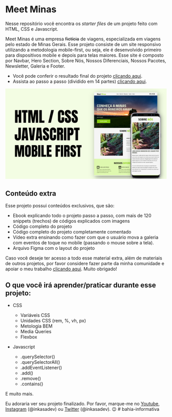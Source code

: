 # Meet Minas

Nesse repositório você encontra os *starter files* de um projeto feito com HTML, CSS e Javascript. 

Meet Minas é uma empresa ~~fictícia~~ de viagens, especializada em viagens pelo estado de Minas Gerais. Esse projeto consiste de um site responsivo utilizando a metodologia mobile-first, ou seja, ele é desenvolvido primeiro para dispositivos mobile e depois para telas maiores. Esse site é composto por Navbar, Hero Section, Sobre Nós, Nossos Diferenciais, Nossos Pacotes, Newsletter, Galeria e Footer.

- Você pode conferir o resultado final do projeto [clicando aqui](https://meetminas.surge.sh/).
- Assista ao passo a passo (dividido em 14 partes) [clicando aqui](https://www.youtube.com/playlist?list=PL28O_hEAqjAvgaJOpfkmnOPHarc546QOt).

![Preview](/preview.png)

## Conteúdo extra

Esse projeto possui conteúdos exclusivos, que são:

- Ebook explicando todo o projeto passo a passo, com mais de 120 snippets (trechos) de códigos explicados com imagens
- Código completo do projeto
- Código completo do projeto completamente comentado
- Vídeo extra ensinando como fazer com que o usuário mova a galeria com eventos de toque no mobile (passando o mouse sobre a tela).
- Arquivo Figma com o layout do projeto

Caso você deseje ter acesso a todo esse material extra, além de materiais de outros projetos, por favor considere fazer parte da minha comunidade e apoiar o meu trabalho [clicando aqui](https://inkasadev.alumy.com/). Muito obrigado!

## O que você irá aprender/praticar durante esse projeto:

- CSS
  - Variáveis CSS
  - Unidades CSS (rem, %, vh, px)
  - Metologia BEM
  - Media Queries
  - Flexbox

- Javascript
  - .querySelector()
  - .querySelectorAll()
  - .addEventListener()
  - .add()
  - .remove()
  - .contains()

E muito mais.

Eu adoraria ver seu projeto finalizado. Por favor, marque-me no [Youtube](https://youtube.com/inkasadev), [Instagram](https://www.instagram.com/inkasadev/) (@inkasadev) ou [Twitter](https://twitter.com/inkasadev) (@inkasadev). 😉
#   b a h i a - i n f o r m a t i v a 
 
 